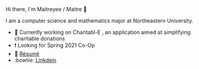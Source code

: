 Hi there, I'm Maitreyee / Maitre 👋

I am a computer science and mathematics major at Northeastern University. 

- 💭 Currently working on Charitabl-E , an application aimed at simplifying charitable donations
- ❗ Looking for Spring 2021 Co-Op
- 💾 [Résumé](https://github.com/sillygrinch/resume/blob/master/Maitreyee%20Joshi%20COOP%20SPRING%202021%20preview%20(Edited)%20.pdf)
- :bowtie: [Linkdein](https://www.linkedin.com/in/maitreyeemjoshi)
